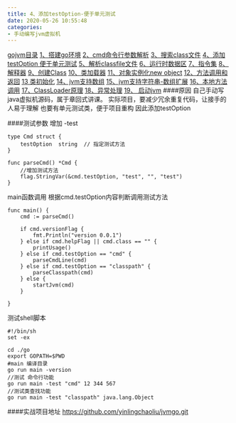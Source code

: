 ```yaml
---
title: 4、添加testOption-便于单元测试
date: 2020-05-26 10:55:48
categories:
- 手动编写jvm虚拟机
---
```

[gojvm目录](https://www.jianshu.com/p/cb8fe1f365be)
[1、搭建go环境](https://www.jianshu.com/p/9156bc2bbeba)
[2、cmd命令行参数解析](https://www.jianshu.com/p/bea27c053053)
[3、搜索class文件](https://www.jianshu.com/p/e76c793b5981)
[4、添加testOption 便于单元测试](https://www.jianshu.com/p/aec9576f08f8)
[5、解析classfile文件](https://www.jianshu.com/p/97756f2820a8)
[6、运行时数据区](https://www.jianshu.com/p/682b548e24a3)
[7、指令集](https://www.jianshu.com/p/9775be0d790e)
[8、解释器](https://www.jianshu.com/p/e924ac1da848)
[9、创建Class](https://www.jianshu.com/p/072fd852418c)
[10、类加载器](https://www.jianshu.com/p/ba231854662d)
[11、对象实例化new object](https://www.jianshu.com/p/f870bb0959c8)
[12、方法调用和返回](https://www.jianshu.com/p/614cdc94ecd0)
[13 类初始化](https://www.jianshu.com/p/f200ba4aa420)
[14、jvm支持数组](https://www.jianshu.com/p/11ac0e3a92b3)
[15、jvm支持字符串-数组扩展](https://www.jianshu.com/p/d27ab1534f52)
[16、本地方法调用](https://www.jianshu.com/p/8dd487605bf4)
[17、ClassLoader原理](https://www.jianshu.com/p/defba0b8941d)
[18、异常处理](https://www.jianshu.com/p/4b915f356a61)
[19、 启动jvm](https://www.jianshu.com/p/21a65fbba2e7)
####原因
自己手动写java虚拟机源码，属于章回式讲课。
实际项目，要减少冗余重复代码，让接手的人易于理解
也要有单元测试类，便于项目重构
因此添加testOption

####测试参数
增加 -test
```
type Cmd struct {
	testOption  string  // 指定测试方法
}

func parseCmd() *Cmd {
	//增加测试方法
	flag.StringVar(&cmd.testOption, "test", "", "test")
}
```
main函数调用
根据cmd.testOption内容判断调用测试方法
```
func main() {
	cmd := parseCmd()

	if cmd.versionFlag {
		fmt.Println("version 0.0.1")
	} else if cmd.helpFlag || cmd.class == "" {
		printUsage()
	} else if cmd.testOption == "cmd" {
		parseCmdLine(cmd)
	} else if cmd.testOption == "classpath" {
		parseClasspath(cmd)
	} else {
		startJvm(cmd)
	}

}
```

测试shell脚本
```
#!/bin/sh
set -ex

cd ./go
export GOPATH=$PWD
#main 编译目录
go run main -version
//测试 命令行功能
go run main -test "cmd" 12 344 567
//测试类查找功能
go run main -test "classpath" java.lang.Object
```

####实战项目地址
https://github.com/yinlingchaoliu/jvmgo.git
